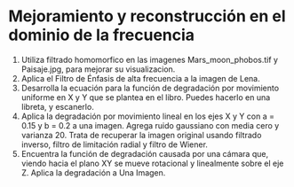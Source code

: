 # Mejoramiento y reconstrucción en el dominio de la frecuencia

1. Utiliza filtrado homomorfico en las imagenes Mars_moon_phobos.tif y Paisaje.jpg, para mejorar su visualizacion.
2. Aplica el Filtro de Énfasis de alta frecuencia a la imagen de Lena.
3. Desarrolla la ecuación para la función de degradación por movimiento uniforme en X y Y que se plantea en el libro. Puedes hacerlo en una libreta, y escanerlo.
4. Aplica la degradación por movimiento lineal en los ejes X y Y con a = 0.15 y b = 0.2 a una imagen. Agrega ruido gaussiano con media cero y varianza 20. Trata de recuperar la imagen original usando filtrado inverso, filtro de limitación radial y filtro de Wiener.
5. Encuentra la función de degradación causada por una cámara que, viendo hacia el plano XY se mueve rotacional y linealmente sobre el eje Z. Aplica la degradación a Una Imagen.
